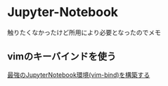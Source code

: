 
# Jupyter-Notebook

触りたくなかったけど所用により必要となったのでメモ

## vimのキーバインドを使う

[最強のJupyterNotebook環境(vim-bind)を構築する](https://www.g104robo.com/entry/jupyter-notebook-vim)

